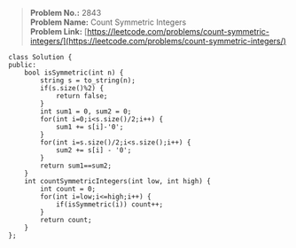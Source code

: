 > **Problem No.:** 2843  
> **Problem Name:** Count Symmetric Integers  
> **Problem Link:** [https://leetcode.com/problems/count-symmetric-integers/](https://leetcode.com/problems/count-symmetric-integers/)  


    class Solution {
    public:
        bool isSymmetric(int n) {
            string s = to_string(n);
            if(s.size()%2) {
                return false;
            }
            int sum1 = 0, sum2 = 0;
            for(int i=0;i<s.size()/2;i++) {
                sum1 += s[i]-'0';
            }
            for(int i=s.size()/2;i<s.size();i++) {
                sum2 += s[i] - '0';
            }
            return sum1==sum2;
        }
        int countSymmetricIntegers(int low, int high) {
            int count = 0;
            for(int i=low;i<=high;i++) {
                if(isSymmetric(i)) count++;
            }
            return count;
        }
    };